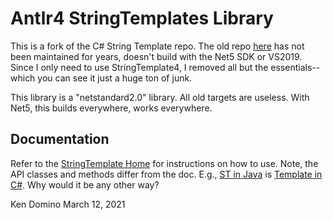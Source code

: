 # Antlr4 StringTemplates Library

This is a fork of the C# String Template repo. The old repo [here](https://github.com/antlr/antlrcs)
has not been maintained for years, doesn't build with the
Net5 SDK or VS2019. Since I only need to use StringTemplate4,
I removed all but the essentials--which you can see it just a huge
ton of junk.

This library is a "netstandard2.0" library. All old targets are useless.
With Net5, this builds everywhere, works everywhere.

## Documentation

Refer to the [StringTemplate Home](http://www.stringtemplate.org/) for
instructions on how to use. Note, the API classes and methods differ from
the doc. E.g., [ST in Java](https://github.com/antlr/stringtemplate4/blob/master/src/org/stringtemplate/v4/ST.java)
is [Template in C#](https://github.com/kaby76/stringtemplate4cs/blob/main/Antlr4.StringTemplate/Template.cs).
Why would it be any other way?


Ken Domino
March 12, 2021
